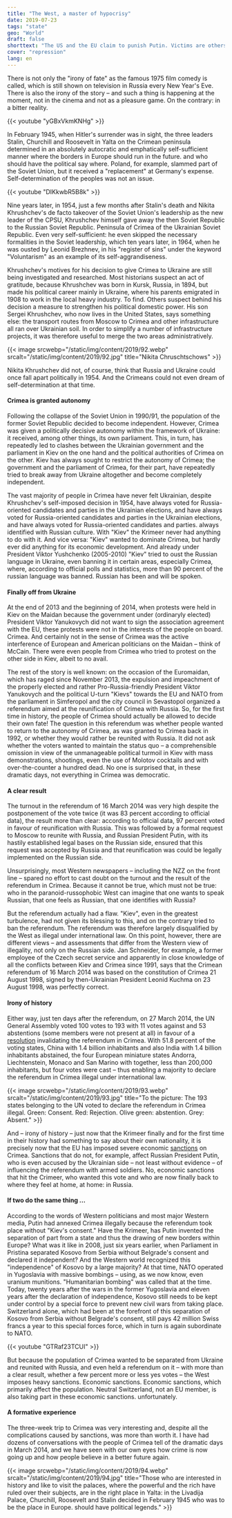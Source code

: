 ```yaml
---
title: "The West, a master of hypocrisy"
date: 2019-07-23
tags: "state"
geo: "World"
draft: false
shorttext: "The US and the EU claim to punish Putin. Victims are others. The masters of the hypocrisy of human rights, freedom and peace."
cover: "repression"
lang: en
---
```


There is not only the "irony of fate" as the famous 1975 film comedy is called, which is still shown on television in Russia every New Year's Eve. There is also the irony of the story – and such a thing is happening at the moment, not in the cinema and not as a pleasure game. On the contrary: in a bitter reality.

{{< youtube "yGBxVkmKNHg" >}}

In February 1945, when Hitler's surrender was in sight, the three leaders Stalin, Churchill and Roosevelt in Yalta on the Crimean peninsula determined in an absolutely autocratic and emphatically self-sufficient manner where the borders in Europe should run in the future. and who should have the political say where. Poland, for example, slammed part of the Soviet Union, but it received a "replacement" at Germany's expense. Self-determination of the peoples was not an issue.

{{< youtube "DIKkwbR5B8k" >}}

Nine years later, in 1954, just a few months after Stalin's death and Nikita Khrushchev's de facto takeover of the Soviet Union's leadership as the new leader of the CPSU, Khrushchev himself gave away the then Soviet Republic to the Russian Soviet Republic. Peninsula of Crimea of the Ukrainian Soviet Republic. Even very self-sufficient: he even skipped the necessary formalities in the Soviet leadership, which ten years later, in 1964, when he was ousted by Leonid Brezhnev, in his "register of sins" under the keyword "Voluntarism" as an example of its self-aggrandiseness.

Khrushchev's motives for his decision to give Crimea to Ukraine are still being investigated and researched. Most historians suspect an act of gratitude, because Khrushchev was born in Kursk, Russia, in 1894, but made his political career mainly in Ukraine, where his parents emigrated in 1908 to work in the local heavy industry. To find. Others suspect behind his decision a measure to strengthen his political domestic power. His son Sergei Khrushchev, who now lives in the United States, says something else: the transport routes from Moscow to Crimea and other infrastructure all ran over Ukrainian soil. In order to simplify a number of infrastructure projects, it was therefore useful to merge the two areas administratively.

{{< image srcwebp="/static/img/content/2019/92.webp" srcalt="/static/img/content/2019/92.jpg" title="Nikita Chruschtschows" >}}

Nikita Khrushchev did not, of course, think that Russia and Ukraine could once fall apart politically in 1954. And the Crimeans could not even dream of self-determination at that time.

#### Crimea is granted autonomy

Following the collapse of the Soviet Union in 1990/91, the population of the former Soviet Republic decided to become independent. However, Crimea was given a politically decisive autonomy within the framework of Ukraine: it received, among other things, its own parliament. This, in turn, has repeatedly led to clashes between the Ukrainian government and the parliament in Kiev on the one hand and the political authorities of Crimea on the other. Kiev has always sought to restrict the autonomy of Crimea; the government and the parliament of Crimea, for their part, have repeatedly tried to break away from Ukraine altogether and become completely independent.

The vast majority of people in Crimea have never felt Ukrainian, despite Khrushchev's self-imposed decision in 1954, have always voted for Russia-oriented candidates and parties in the Ukrainian elections, and have always voted for Russia-oriented candidates and parties in the Ukrainian elections, and have always voted for Russia-oriented candidates and parties. always identified with Russian culture. With "Kiev" the Krimeer never had anything to do with it. And vice versa: "Kiev" wanted to dominate Crimea, but hardly ever did anything for its economic development. And already under President Viktor Yushchenko (2005-2010) "Kiev" tried to oust the Russian language in Ukraine, even banning it in certain areas, especially Crimea, where, according to official polls and statistics, more than 90 percent of the russian language was banned. Russian has been and will be spoken.

#### Finally off from Ukraine

At the end of 2013 and the beginning of 2014, when protests were held in Kiev on the Maidan because the government under (ordinaryly elected) President Viktor Yanukovych did not want to sign the association agreement with the EU, these protests were not in the interests of the people on board. Crimea. And certainly not in the sense of Crimea was the active interference of European and American politicians on the Maidan – think of McCain. There were even people from Crimea who tried to protest on the other side in Kiev, albeit to no avail.

The rest of the story is well known: on the occasion of the Euromaidan, which has raged since November 2013, the expulsion and impeachment of the properly elected and rather Pro-Russia-friendly President Viktor Yanukovych and the political U-turn "Kievs" towards the EU and NATO from the parliament in Simferopol and the city council in Sevastopol organized a referendum aimed at the reunification of Crimea with Russia. So, for the first time in history, the people of Crimea should actually be allowed to decide their own fate! The question in this referendum was whether people wanted to return to the autonomy of Crimea, as was granted to Crimea back in 1992, or whether they would rather be reunited with Russia. It did not ask whether the voters wanted to maintain the status quo – a comprehensible omission in view of the unmanageable political turmoil in Kiev with mass demonstrations, shootings, even the use of Molotov cocktails and with over-the-counter a hundred dead. No one is surprised that, in these dramatic days, not everything in Crimea was democratic.

#### A clear result

The turnout in the referendum of 16 March 2014 was very high despite the postponement of the vote twice (it was 83 percent according to official data), the result more than clear: according to official data, 97 percent voted in favour of reunification with Russia. This was followed by a formal request to Moscow to reunite with Russia, and Russian President Putin, with its hastily established legal bases on the Russian side, ensured that this request was accepted by Russia and that reunification was could be legally implemented on the Russian side.

Unsurprisingly, most Western newspapers – including the NZZ on the front line – spared no effort to cast doubt on the turnout and the result of the referendum in Crimea. Because it cannot be true, which must not be true: who in the paranoid-russophobic West can imagine that one wants to speak Russian, that one feels as Russian, that one identifies with Russia?

But the referendum actually had a flaw. "Kiev", even in the greatest turbulence, had not given its blessing to this, and on the contrary tried to ban the referendum. The referendum was therefore largely disqualified by the West as illegal under international law. On this point, however, there are different views – and assessments that differ from the Western view of illegality, not only on the Russian side. Jan Schneider, for example, a former employee of the Czech secret service and apparently in close knowledge of all the conflicts between Kiev and Crimea since 1991, says that the Crimean referendum of 16 March 2014 was based on the constitution of Crimea 21 August 1998, signed by then-Ukrainian President Leonid Kuchma on 23 August 1998, was perfectly correct.

#### Irony of history

Either way, just ten days after the referendum, on 27 March 2014, the UN General Assembly voted 100 votes to 193 with 11 votes against and 53 abstentions (some members were not present at all) in favour of a [resolution](https://www.un.org/en/ga/search/view_doc.asp?symbol=A/RES/68/262 "Resolution adopted by the General Assembly on 27 March 2014 ") invalidating the referendum in Crimea. With 51.8 percent of the voting states, China with 1.4 billion inhabitants and also India with 1.4 billion inhabitants abstained, the four European miniature states Andorra, Liechtenstein, Monaco and San Marino with together, less than 200,000 inhabitants, but four votes were cast – thus enabling a majority to declare the referendum in Crimea illegal under international law.

{{< image srcwebp="/static/img/content/2019/93.webp" srcalt="/static/img/content/2019/93.jpg" title="To the picture: The 193 states belonging to the UN voted to declare the referendum in Crimea illegal. Green: Consent. Red: Rejection. Olive green: abstention. Grey: Absent." >}}

And – irony of history – just now that the Krimeer finally and for the first time in their history had something to say about their own nationality, it is precisely now that the EU has imposed severe economic [sanctions](https://europa.eu/newsroom/highlights/special-coverage/eu-sanctions-against-russia-over-ukraine-crisis_en "EU sanctions against Russia over Ukraine crisis") on Crimea. Sanctions that do not, for example, affect Russian President Putin, who is even accused by the Ukrainian side – not least without evidence – of influencing the referendum with armed soldiers. No, economic sanctions that hit the Crimeer, who wanted this vote and who are now finally back to where they feel at home, at home: in Russia.

#### If two do the same thing ...

According to the words of Western politicians and most major Western media, Putin had annexed Crimea illegally because the referendum took place without "Kiev's consent." Have the Krimeer, has Putin invented the separation of part from a state and thus the drawing of new borders within Europe? What was it like in 2008, just six years earlier, when Parliament in Pristina separated Kosovo from Serbia without Belgrade's consent and declared it independent? And the Western world recognized this "independence" of Kosovo by a large majority? At that time, NATO operated in Yugoslavia with massive bombings – using, as we now know, even uranium munitions. "Humanitarian bombing" was called that at the time. Today, twenty years after the wars in the former Yugoslavia and eleven years after the declaration of independence, Kosovo still needs to be kept under control by a special force to prevent new civil wars from taking place. Switzerland alone, which had been at the forefront of this separation of Kosovo from Serbia without Belgrade's consent, still pays 42 million Swiss francs a year to this special forces force, which in turn is again subordinate to NATO.

{{< youtube "GTRaf23TCUI" >}}

But because the population of Crimea wanted to be separated from Ukraine and reunited with Russia, and even held a referendum on it – with more than a clear result, whether a few percent more or less yes votes – the West imposes heavy sanctions. Economic sanctions. Economic sanctions, which primarily affect the population. Neutral Switzerland, not an EU member, is also taking part in these economic sanctions. unfortunately.

#### A formative experience

The three-week trip to Crimea was very interesting and, despite all the complications caused by sanctions, was more than worth it. I have had dozens of conversations with the people of Crimea tell of the dramatic days in March 2014, and we have seen with our own eyes how crime is now going up and how people believe in a better future again.

{{< image srcwebp="/static/img/content/2019/94.webp" srcalt="/static/img/content/2019/94.jpg" title="Those who are interested in history and like to visit the palaces, where the powerful and the rich have ruled over their subjects, are in the right place in Yalta: in the Livadija Palace, Churchill, Roosevelt and Stalin decided in February 1945 who was to be the place in Europe. should have political legends." >}}

